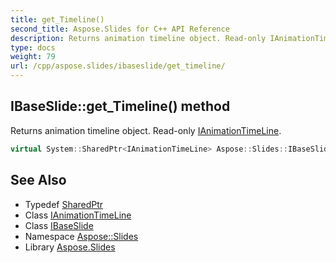 ```yaml
---
title: get_Timeline()
second_title: Aspose.Slides for C++ API Reference
description: Returns animation timeline object. Read-only IAnimationTimeLine.
type: docs
weight: 79
url: /cpp/aspose.slides/ibaseslide/get_timeline/
---
```

## IBaseSlide::get_Timeline() method


Returns animation timeline object. Read-only [IAnimationTimeLine](../../ianimationtimeline/).

```cpp
virtual System::SharedPtr<IAnimationTimeLine> Aspose::Slides::IBaseSlide::get_Timeline()=0
```

## See Also

* Typedef [SharedPtr](../../system/sharedptr/)
* Class [IAnimationTimeLine](../ianimationtimeline/)
* Class [IBaseSlide](./)
* Namespace [Aspose::Slides](../)
* Library [Aspose.Slides](../../)